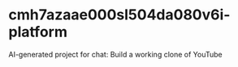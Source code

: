 # cmh7azaae000sl504da080v6i-platform
AI-generated project for chat: Build a working clone of YouTube
